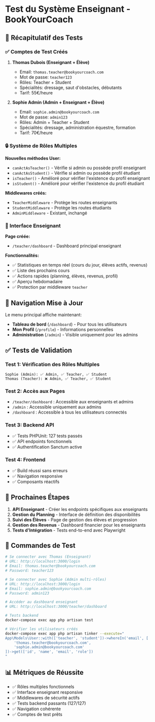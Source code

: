 # Test du Système Enseignant - BookYourCoach

## 🧪 Récapitulatif des Tests

### ✅ Comptes de Test Créés

1. **Thomas Dubois (Enseignant + Élève)**

    - Email: `thomas.teacher@bookyourcoach.com`
    - Mot de passe: `teacher123`
    - Rôles: Teacher + Student
    - Spécialités: dressage, saut d'obstacles, débutants
    - Tarif: 55€/heure

2. **Sophie Admin (Admin + Enseignant + Élève)**
    - Email: `sophie.admin@bookyourcoach.com`
    - Mot de passe: `admin123`
    - Rôles: Admin + Teacher + Student
    - Spécialités: dressage, administration équestre, formation
    - Tarif: 70€/heure

### 🔒 Système de Rôles Multiples

**Nouvelles méthodes User:**

-   `canActAsTeacher()` - Vérifie si admin ou possède profil enseignant
-   `canActAsStudent()` - Vérifie si admin ou possède profil étudiant
-   `isTeacher()` - Amélioré pour vérifier l'existence du profil enseignant
-   `isStudent()` - Amélioré pour vérifier l'existence du profil étudiant

**Middlewares créés:**

-   `TeacherMiddleware` - Protège les routes enseignants
-   `StudentMiddleware` - Protège les routes étudiants
-   `AdminMiddleware` - Existant, inchangé

### 📱 Interface Enseignant

**Page créée:**

-   `/teacher/dashboard` - Dashboard principal enseignant

**Fonctionnalités:**

-   ✅ Statistiques en temps réel (cours du jour, élèves actifs, revenus)
-   ✅ Liste des prochains cours
-   ✅ Actions rapides (planning, élèves, revenus, profil)
-   ✅ Aperçu hebdomadaire
-   ✅ Protection par middleware `teacher`

## 🧭 Navigation Mise à Jour

Le menu principal affiche maintenant:

-   **Tableau de bord** (`/dashboard`) - Pour tous les utilisateurs
-   **Mon Profil** (`/profile`) - Informations personnelles
-   **Administration** (`/admin`) - Visible uniquement pour les admins

## ✅ Tests de Validation

### Test 1: Vérification des Rôles Multiples

```
Sophie (Admin): ✅ Admin, ✅ Teacher, ✅ Student
Thomas (Teacher): ❌ Admin, ✅ Teacher, ✅ Student
```

### Test 2: Accès aux Pages

-   `/teacher/dashboard` : Accessible aux enseignants et admins
-   `/admin` : Accessible uniquement aux admins
-   `/dashboard` : Accessible à tous les utilisateurs connectés

### Test 3: Backend API

-   ✅ Tests PHPUnit: 127 tests passés
-   ✅ API endpoints fonctionnels
-   ✅ Authentification Sanctum active

### Test 4: Frontend

-   ✅ Build réussi sans erreurs
-   ✅ Navigation responsive
-   ✅ Composants réactifs

## 🔄 Prochaines Étapes

1. **API Enseignant** - Créer les endpoints spécifiques aux enseignants
2. **Gestion du Planning** - Interface de définition des disponibilités
3. **Suivi des Élèves** - Page de gestion des élèves et progression
4. **Gestion des Revenus** - Dashboard financier pour les enseignants
5. **Tests d'Intégration** - Tests end-to-end avec Playwright

## 🚀 Commandes de Test

```bash
# Se connecter avec Thomas (Enseignant)
# URL: http://localhost:3000/login
# Email: thomas.teacher@bookyourcoach.com
# Password: teacher123

# Se connecter avec Sophie (Admin multi-rôles)
# URL: http://localhost:3000/login
# Email: sophie.admin@bookyourcoach.com
# Password: admin123

# Accéder au dashboard enseignant
# URL: http://localhost:3000/teacher/dashboard

# Tests backend
docker-compose exec app php artisan test

# Vérifier les utilisateurs créés
docker-compose exec app php artisan tinker --execute="
App\Models\User::with(['teacher', 'student'])->whereIn('email', [
    'thomas.teacher@bookyourcoach.com',
    'sophie.admin@bookyourcoach.com'
])->get(['id', 'name', 'email', 'role'])
"
```

## 📊 Métriques de Réussite

-   ✅ Rôles multiples fonctionnels
-   ✅ Interface enseignant responsive
-   ✅ Middlewares de sécurité actifs
-   ✅ Tests backend passants (127/127)
-   ✅ Navigation cohérente
-   ✅ Comptes de test prêts

